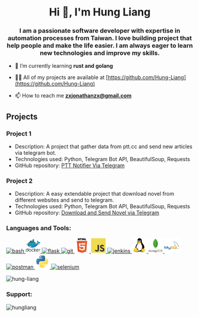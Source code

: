 <h1 align="center">Hi 👋, I'm Hung Liang</h1>
<h3 align="center">I am a passionate software developer with expertise in automation processes from Taiwan. I love building project that help people and make the life easier. I am always eager to learn new technologies and improve my skills.</h3>

- 🌱 I’m currently learning **rust and golang**

- 👨‍💻 All of my projects are available at [https://github.com/Hung-Liang](https://github.com/Hung-Liang)

- 📫 How to reach me **<zxjonathanzx@gmail.com>**

## Projects

### Project 1

- Description: A project that gather data from ptt.cc and send new articles via telegram bot.
- Technologies used: Python, Telegram Bot API, BeautifulSoup, Requests
- GitHub repository: [PTT Notifier Via Telegram](https://github.com/Hung-Liang/ptt_notifier_via_telegram)

### Project 2

- Description: A easy extendable project that download novel from different websites and send to telegram.
- Technologies used: Python, Telegram Bot API, BeautifulSoup, Requests
- GitHub repository: [Download and Send Novel via Telegram](https://github.com/Hung-Liang/download_and_send_novel_via_telegram)

<h3 align="left">Languages and Tools:</h3>
<p align="left"> <a href="https://www.gnu.org/software/bash/" target="_blank" rel="noreferrer"> <img src="https://www.vectorlogo.zone/logos/gnu_bash/gnu_bash-icon.svg" alt="bash" width="40" height="40"/> </a> <a href="https://www.docker.com/" target="_blank" rel="noreferrer"> <img src="https://raw.githubusercontent.com/devicons/devicon/master/icons/docker/docker-original-wordmark.svg" alt="docker" width="40" height="40"/> </a> <a href="https://flask.palletsprojects.com/" target="_blank" rel="noreferrer"> <img src="https://www.vectorlogo.zone/logos/pocoo_flask/pocoo_flask-icon.svg" alt="flask" width="40" height="40"/> </a> <a href="https://git-scm.com/" target="_blank" rel="noreferrer"> <img src="https://www.vectorlogo.zone/logos/git-scm/git-scm-icon.svg" alt="git" width="40" height="40"/> </a> <a href="https://www.w3.org/html/" target="_blank" rel="noreferrer"> <img src="https://raw.githubusercontent.com/devicons/devicon/master/icons/html5/html5-original-wordmark.svg" alt="html5" width="40" height="40"/> </a> <a href="https://developer.mozilla.org/en-US/docs/Web/JavaScript" target="_blank" rel="noreferrer"> <img src="https://raw.githubusercontent.com/devicons/devicon/master/icons/javascript/javascript-original.svg" alt="javascript" width="40" height="40"/> </a> <a href="https://www.jenkins.io" target="_blank" rel="noreferrer"> <img src="https://www.vectorlogo.zone/logos/jenkins/jenkins-icon.svg" alt="jenkins" width="40" height="40"/> </a> <a href="https://www.linux.org/" target="_blank" rel="noreferrer"> <img src="https://raw.githubusercontent.com/devicons/devicon/master/icons/linux/linux-original.svg" alt="linux" width="40" height="40"/> </a> <a href="https://www.mongodb.com/" target="_blank" rel="noreferrer"> <img src="https://raw.githubusercontent.com/devicons/devicon/master/icons/mongodb/mongodb-original-wordmark.svg" alt="mongodb" width="40" height="40"/> </a> <a href="https://www.mysql.com/" target="_blank" rel="noreferrer"> <img src="https://raw.githubusercontent.com/devicons/devicon/master/icons/mysql/mysql-original-wordmark.svg" alt="mysql" width="40" height="40"/> </a> <a href="https://postman.com" target="_blank" rel="noreferrer"> <img src="https://www.vectorlogo.zone/logos/getpostman/getpostman-icon.svg" alt="postman" width="40" height="40"/> </a> <a href="https://www.python.org" target="_blank" rel="noreferrer"> <img src="https://raw.githubusercontent.com/devicons/devicon/master/icons/python/python-original.svg" alt="python" width="40" height="40"/> </a> <a href="https://www.selenium.dev" target="_blank" rel="noreferrer"> <img src="https://raw.githubusercontent.com/detain/svg-logos/780f25886640cef088af994181646db2f6b1a3f8/svg/selenium-logo.svg" alt="selenium" width="40" height="40"/> </a> </p>

<p><img align="center" src="https://github-readme-stats.vercel.app/api/top-langs?username=hung-liang&show_icons=true&locale=en&layout=compact" alt="hung-liang" /></p>

<h3 align="left">Support:</h3>
<p><a href="https://www.buymeacoffee.com/hungliang"> <img align="left" src="https://cdn.buymeacoffee.com/buttons/v2/default-yellow.png" height="50" width="210" alt="hungliang" /></a></p><br><br>
